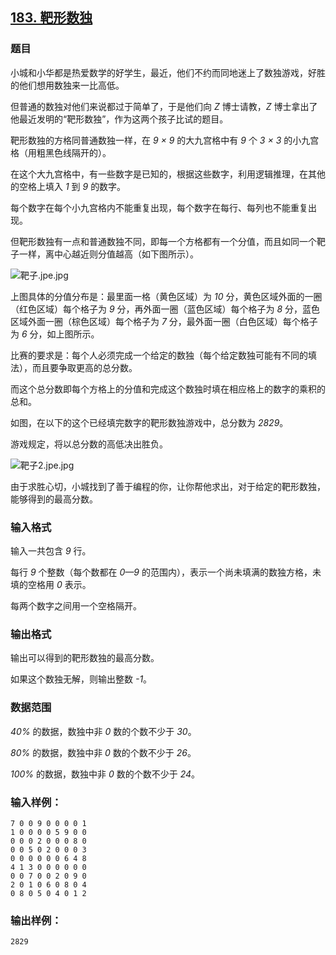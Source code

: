## [183. 靶形数独](https://www.acwing.com/problem/content/185/)

### 题目

小城和小华都是热爱数学的好学生，最近，他们不约而同地迷上了数独游戏，好胜的他们想用数独来一比高低。

但普通的数独对他们来说都过于简单了，于是他们向 *Z* 博士请教，*Z* 博士拿出了他最近发明的“靶形数独”，作为这两个孩子比试的题目。

靶形数独的方格同普通数独一样，在 *9 × 9* 的大九宫格中有 *9* 个 *3 × 3* 的小九宫格（用粗黑色线隔开的）。

在这个大九宫格中，有一些数字是已知的，根据这些数字，利用逻辑推理，在其他的空格上填入 *1* 到 *9* 的数字。

每个数字在每个小九宫格内不能重复出现，每个数字在每行、每列也不能重复出现。

但靶形数独有一点和普通数独不同，即每一个方格都有一个分值，而且如同一个靶子一样，离中心越近则分值越高（如下图所示）。

 ![靶子.jpe.jpg](/media/article/image/2019/01/17/19_1add32be19-靶子.jpe.jpg)

上图具体的分值分布是：最里面一格（黄色区域）为 *10* 分，黄色区域外面的一圈（红色区域）每个格子为 *9* 分，再外面一圈（蓝色区域）每个格子为 *8* 分，蓝色区域外面一圈（棕色区域）每个格子为 *7* 分，最外面一圈（白色区域）每个格子为 *6* 分，如上图所示。

比赛的要求是：每个人必须完成一个给定的数独（每个给定数独可能有不同的填法），而且要争取更高的总分数。

而这个总分数即每个方格上的分值和完成这个数独时填在相应格上的数字的乘积的总和。

如图，在以下的这个已经填完数字的靶形数独游戏中，总分数为 *2829*。

游戏规定，将以总分数的高低决出胜负。

 ![靶子2.jpe.jpg](/media/article/image/2019/01/17/19_55aa03a419-靶子2.jpe.jpg)

由于求胜心切，小城找到了善于编程的你，让你帮他求出，对于给定的靶形数独，能够得到的最高分数。

### 输入格式

输入一共包含 *9* 行。

每行 *9* 个整数（每个数都在 *0—9* 的范围内），表示一个尚未填满的数独方格，未填的空格用 *0* 表示。

每两个数字之间用一个空格隔开。

### 输出格式

输出可以得到的靶形数独的最高分数。

如果这个数独无解，则输出整数 *-1*。

### 数据范围

*40%* 的数据，数独中非 *0* 数的个数不少于 *30*。

*80%* 的数据，数独中非 *0* 数的个数不少于 *26*。

*100%* 的数据，数独中非 *0* 数的个数不少于 *24*。

### 输入样例：

```
7 0 0 9 0 0 0 0 1
1 0 0 0 0 5 9 0 0
0 0 0 2 0 0 0 8 0
0 0 5 0 2 0 0 0 3
0 0 0 0 0 0 6 4 8
4 1 3 0 0 0 0 0 0
0 0 7 0 0 2 0 9 0
2 0 1 0 6 0 8 0 4
0 8 0 5 0 4 0 1 2
```

### 输出样例：

```
2829
```
